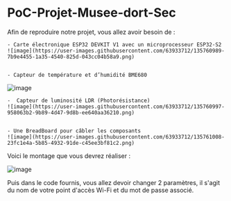 # PoC-Projet-Musee-dort-Sec


Afin de reproduire notre projet, vous allez avoir besoin de :


    - Carte électronique ESP32 DEVKIT V1 avec un microprocesseur ESP32-S2
    ![image](https://user-images.githubusercontent.com/63933712/135760989-7b9e4455-1a35-4540-825d-043cc04b58a9.png)

 
    - Capteur de température et d’humidité BME680 
   ![image](https://user-images.githubusercontent.com/63933712/135760993-3ef18748-6ff0-48ea-bbe2-77673b6087d2.png)

    
    -  Capteur de luminosité LDR (Photorésistance) 
    ![image](https://user-images.githubusercontent.com/63933712/135760997-958063b2-9b89-4d47-9d8b-ee640aa36210.png)


    - Une BreadBoard pour câbler les composants
    ![image](https://user-images.githubusercontent.com/63933712/135761008-23fc1e4a-5b85-4932-91de-c45ee3bf81c2.png)


Voici le montage que vous devrez réaliser :

![image](https://user-images.githubusercontent.com/63933712/135760741-20b1009e-1b71-4324-859b-743405da8bcf.png)

Puis dans le code fournis, vous allez devoir changer 2 paramètres, il s'agit du nom de votre point d'accès Wi-Fi et du mot de passe associé.

